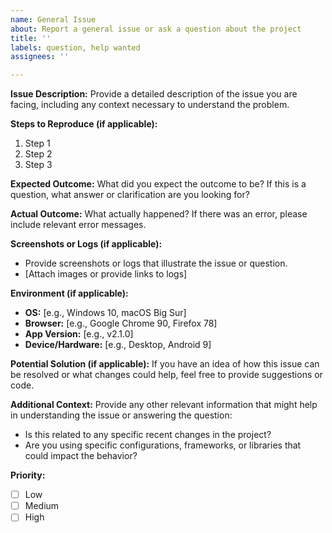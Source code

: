 ```yaml
---
name: General Issue
about: Report a general issue or ask a question about the project
title: ''
labels: question, help wanted
assignees: ''

---
```


**Issue Description:**
Provide a detailed description of the issue you are facing, including any context necessary to understand the problem.

**Steps to Reproduce (if applicable):**
1. Step 1
2. Step 2
3. Step 3

**Expected Outcome:**
What did you expect the outcome to be? If this is a question, what answer or clarification are you looking for?

**Actual Outcome:**
What actually happened? If there was an error, please include relevant error messages.

**Screenshots or Logs (if applicable):**
- Provide screenshots or logs that illustrate the issue or question.
- [Attach images or provide links to logs]

**Environment (if applicable):**
- **OS:** [e.g., Windows 10, macOS Big Sur]
- **Browser:** [e.g., Google Chrome 90, Firefox 78]
- **App Version:** [e.g., v2.1.0]
- **Device/Hardware:** [e.g., Desktop, Android 9]

**Potential Solution (if applicable):**
If you have an idea of how this issue can be resolved or what changes could help, feel free to provide suggestions or code.

**Additional Context:**
Provide any other relevant information that might help in understanding the issue or answering the question:
- Is this related to any specific recent changes in the project?
- Are you using specific configurations, frameworks, or libraries that could impact the behavior?

**Priority:**
- [ ] Low
- [ ] Medium
- [ ] High
